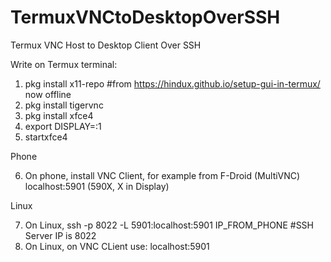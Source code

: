 # TermuxVNCtoDesktopOverSSH
Termux VNC Host to Desktop Client Over SSH

Write on Termux terminal:

1. pkg install x11-repo #from https://hindux.github.io/setup-gui-in-termux/ now offline
2. pkg install tigervnc
3. pkg install xfce4
4. export DISPLAY=:1
5. startxfce4

Phone

6. On phone, install VNC Client, for example from F-Droid (MultiVNC) localhost:5901 (590X, X in Display)

Linux

7. On Linux, ssh -p 8022 -L 5901:localhost:5901 IP_FROM_PHONE #SSH Server IP is 8022
8. On Linux, on VNC CLient use: localhost:5901


